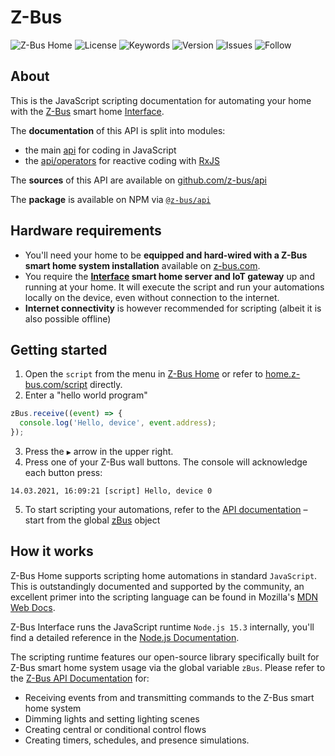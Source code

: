 # Z-Bus 

![Z-Bus Home](https://img.shields.io/badge/platform-Z--Bus%20Home%201.0-yellow)
![License](https://img.shields.io/github/license/z-bus/api)
![Keywords](https://img.shields.io/github/package-json/keywords/z-bus/api)
![Version](https://img.shields.io/npm/v/@z-bus/api)
![Issues](https://img.shields.io/github/issues/z-bus/api)
![Follow](https://img.shields.io/github/followers/z-bus?label=Folllow&style=social)

## About

This is the JavaScript scripting documentation for automating your home with the [Z-Bus](https://www.z-bus.com) smart home [Interface](https://z-bus.de/produkte/interface).

The **documentation** of this API is split into modules:
* the main [api](https://z-bus.github.io/api/modules/api.html) for coding in JavaScript
* the [api/operators](https://z-bus.github.io/api/modules/api_operators.html) for reactive coding with [RxJS](https://rxjs-dev.firebaseapp.com/guide/overview)

The **sources** of this API are available on [github.com/z-bus/api](https://github.com/z-bus/api)

The **package** is available on NPM via [`@z-bus/api`](https://www.npmjs.com/package/@z-bus/api)

## Hardware requirements

* You'll need your home to be **equipped and hard-wired with a Z-Bus smart home system installation** available on [z-bus.com](https://www.z-bus.com).
* You require the **[Interface](https://z-bus.de/produkte/interface) smart home server and IoT gateway** up and running at your home. It will execute the script and run your automations locally on the device, even without connection to the internet.
* **Internet connectivity** is however recommended for scripting (albeit it is also possible offline)

## Getting started

1. Open the `script` from the menu in [Z-Bus Home](https://home.z-bus.com/) or refer to [home.z-bus.com/script](https://home.z-bus.com/script) directly.
2. Enter a "hello world program"

```js
zBus.receive((event) => {
  console.log('Hello, device', event.address);
});
```

3. Press the `▶︎` arrow in the upper right.
4. Press one of your Z-Bus wall buttons. The console will acknowledge each button press:

```text
14.03.2021, 16:09:21 [script] Hello, device 0
```

5. To start scripting your automations, refer to the [API documentation](https://z-bus.github.io/api/modules/api.html) – start from the global [zBus](https://z-bus.github.io/api/modules/api.html#zbus-1) object

## How it works

Z-Bus Home supports scripting home automations in standard `JavaScript`. This is outstandingly documented and supported by the community, an excellent primer into the scripting language can be found in Mozilla's [MDN Web Docs](https://developer.mozilla.org/en-US/docs/Web/JavaScript/Guide/Introduction).

Z-Bus Interface runs the JavaScript runtime `Node.js 15.3` internally, you'll find a detailed reference in the [Node.js Documentation](https://nodejs.org/dist/latest-v15.x/docs/api/).

The scripting runtime features our open-source library specifically built for Z-Bus smart home system usage via the global variable `zBus`. Please refer to the [Z-Bus API Documentation](https://z-bus.github.io/api/classes/api.zbus.html) for:
* Receiving events from and transmitting commands to the Z-Bus smart home system
* Dimming lights and setting lighting scenes
* Creating central or conditional control flows
* Creating timers, schedules, and presence simulations.
